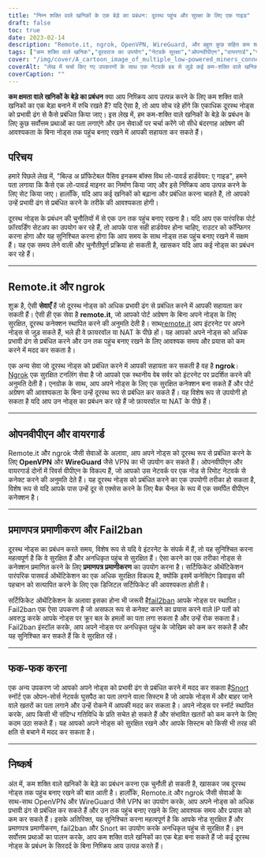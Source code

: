 ```yaml
---
title: "निम्न शक्ति वाले खनिकों के एक बेड़े का प्रबंधन: दूरस्थ पहुंच और सुरक्षा के लिए एक गाइड"
draft: false
toc: true
date: 2023-02-14
description: "Remote.it, ngrok, OpenVPN, WireGuard, और बहुत कुछ सहित कम शक्ति वाले खनिकों के बेड़े के प्रबंधन के लिए सर्वोत्तम प्रथाओं और उपकरणों का अन्वेषण करें।"
tags: ["कम शक्ति वाले खनिक","दूरदराज का उपयोग","नेटवर्क सुरक्षा","ओपनवीपीएन","वायरगार्ड","फक-फक करना","एनग्रोक"]
cover: "/img/cover/A_cartoon_image_of_multiple_low-powered_miners_connected.png"
coverAlt: "लेख में चर्चा किए गए उपकरणों के साथ एक नेटवर्क हब से जुड़े कई कम-शक्ति वाले खनिकों की एक कार्टून छवि।"
coverCaption: ""
---
```


**कम क्षमता वाले खनिकों के बेड़े का प्रबंधन**
क्या आप निष्क्रिय आय उत्पन्न करने के लिए कम शक्ति वाले खनिकों का एक बेड़ा बनाने में रुचि रखते हैं? यदि ऐसा है, तो आप सोच रहे होंगे कि एकाधिक दूरस्थ नोड्स को प्रभावी ढंग से कैसे प्रबंधित किया जाए। इस लेख में, हम कम-शक्ति वाले खनिकों के बेड़े के प्रबंधन के लिए कुछ सर्वोत्तम प्रथाओं का पता लगाएंगे और उन सेवाओं पर चर्चा करेंगे जो सीधे बंदरगाह अग्रेषण की आवश्यकता के बिना नोड्स तक पहुंच बनाए रखने में आपकी सहायता कर सकते हैं।

## परिचय
हमारे पिछले लेख में, "बिल्ड अ प्रॉफिटेबल पैसिव इनकम बॉक्स विथ लो-पावर्ड हार्डवेयर: ए गाइड", हमने पता लगाया कि कैसे एक लो-पावर्ड माइनर का निर्माण किया जाए और इसे निष्क्रिय आय उत्पन्न करने के लिए सेट किया जाए। हालाँकि, यदि आप कई खनिकों को बढ़ाना और प्रबंधित करना चाहते हैं, तो आपको उन्हें प्रभावी ढंग से प्रबंधित करने के तरीके की आवश्यकता होगी।

दूरस्थ नोड्स के प्रबंधन की चुनौतियों में से एक उन तक पहुंच बनाए रखना है। यदि आप एक पारंपरिक पोर्ट फ़ॉरवर्डिंग सेटअप का उपयोग कर रहे हैं, तो आपके पास सही हार्डवेयर होना चाहिए, राउटर को कॉन्फ़िगर करना होगा और यह सुनिश्चित करना होगा कि आप समय के साथ नोड्स तक पहुंच बनाए रखने में सक्षम हैं। यह एक समय लेने वाली और चुनौतीपूर्ण प्रक्रिया हो सकती है, खासकर यदि आप कई नोड्स का प्रबंधन कर रहे हैं।

______

## Remote.it और ngrok

शुक्र है, ऐसी **सेवाएँ** हैं जो दूरस्थ नोड्स को अधिक प्रभावी ढंग से प्रबंधित करने में आपकी सहायता कर सकती हैं। ऐसी ही एक सेवा है **remote.it**, जो आपको पोर्ट अग्रेषण के बिना अपने नोड्स के लिए सुरक्षित, दूरस्थ कनेक्शन स्थापित करने की अनुमति देती है। साथ[remote.it](https://www.remote.it/) आप इंटरनेट पर अपने नोड्स से जुड़ सकते हैं, भले ही वे फ़ायरवॉल या NAT के पीछे हों। यह आपको अपने नोड्स को अधिक प्रभावी ढंग से प्रबंधित करने और उन तक पहुंच बनाए रखने के लिए आवश्यक समय और प्रयास को कम करने में मदद कर सकता है।

एक अन्य सेवा जो दूरस्थ नोड्स को प्रबंधित करने में आपकी सहायता कर सकती है वह है **ngrok**।[Ngrok](https://ngrok.com/) एक सुरक्षित टनलिंग सेवा है जो आपको एक स्थानीय वेब सर्वर को इंटरनेट पर प्रदर्शित करने की अनुमति देती है। एनग्रोक के साथ, आप अपने नोड्स के लिए एक सुरक्षित कनेक्शन बना सकते हैं और पोर्ट अग्रेषण की आवश्यकता के बिना उन्हें दूरस्थ रूप से प्रबंधित कर सकते हैं। यह विशेष रूप से उपयोगी हो सकता है यदि आप उन नोड्स का प्रबंधन कर रहे हैं जो फ़ायरवॉल या NAT के पीछे हैं।

______

## ओपनवीपीएन और वायरगार्ड

Remote.it और ngrok जैसी सेवाओं के अलावा, आप अपने नोड्स को दूरस्थ रूप से प्रबंधित करने के लिए **OpenVPN** और **WireGuard** जैसे VPN का भी उपयोग कर सकते हैं। ओपनवीपीएन और वायरगार्ड दोनों में रिवर्स वीपीएन के विकल्प हैं, जो आपको उस नेटवर्क पर एक नोड से रिमोट नेटवर्क से कनेक्ट करने की अनुमति देते हैं। यह दूरस्थ नोड्स को प्रबंधित करने का एक उपयोगी तरीका हो सकता है, विशेष रूप से यदि आपके पास उन्हें दूर से एक्सेस करने के लिए बैक चैनल के रूप में एक समर्पित वीपीएन कनेक्शन है।

______

## प्रमाणपत्र प्रमाणीकरण और Fail2ban

दूरस्थ नोड्स का प्रबंधन करते समय, विशेष रूप से यदि वे इंटरनेट के संपर्क में हैं, तो यह सुनिश्चित करना महत्वपूर्ण है कि वे सुरक्षित हैं और अनधिकृत पहुंच से सुरक्षित हैं। ऐसा करने का एक तरीका नोड्स से कनेक्शन प्रमाणित करने के लिए **प्रमाणपत्र प्रमाणीकरण** का उपयोग करना है। सर्टिफिकेट ऑथेंटिकेशन पारंपरिक पासवर्ड ऑथेंटिकेशन का एक अधिक सुरक्षित विकल्प है, क्योंकि इसमें कनेक्टिंग डिवाइस की पहचान को सत्यापित करने के लिए एक डिजिटल सर्टिफिकेट की आवश्यकता होती है।

सर्टिफिकेट ऑथेंटिकेशन के अलावा इसका होना भी जरूरी है[fail2ban](https://www.fail2ban.org/wiki/index.php/Main_Page) आपके नोड्स पर स्थापित। Fail2ban एक ऐसा उपकरण है जो असफल रूप से कनेक्ट करने का प्रयास करने वाले IP पतों को अवरुद्ध करके आपके नोड्स पर क्रूर बल के हमलों का पता लगा सकता है और उन्हें रोक सकता है। Fail2ban इंस्टॉल करके, आप अपने नोड्स पर अनधिकृत पहुंच के जोखिम को कम कर सकते हैं और यह सुनिश्चित कर सकते हैं कि वे सुरक्षित रहें।

______

## फक-फक करना

एक अन्य उपकरण जो आपको अपने नोड्स को प्रभावी ढंग से प्रबंधित करने में मदद कर सकता है[Snort](https://www.snort.org/) स्नॉर्ट एक ओपन-सोर्स नेटवर्क घुसपैठ का पता लगाने वाला सिस्टम है जो आपके नोड्स में और बाहर जाने वाले खतरों का पता लगाने और उन्हें रोकने में आपकी मदद कर सकता है। अपने नोड्स पर स्नॉर्ट स्थापित करके, आप किसी भी संदिग्ध गतिविधि के प्रति सचेत हो सकते हैं और संभावित खतरों को कम करने के लिए कदम उठा सकते हैं। यह आपको अपने नोड्स को सुरक्षित रखने और आपके सिस्टम को किसी भी तरह की क्षति से बचाने में मदद कर सकता है।

______

## निष्कर्ष

अंत में, कम शक्ति वाले खनिकों के बेड़े का प्रबंधन करना एक चुनौती हो सकती है, खासकर जब दूरस्थ नोड्स तक पहुंच बनाए रखने की बात आती है। हालाँकि, Remote.it और ngrok जैसी सेवाओं के साथ-साथ OpenVPN और WireGuard जैसे VPN का उपयोग करके, आप अपने नोड्स को अधिक प्रभावी ढंग से प्रबंधित कर सकते हैं और उन तक पहुंच बनाए रखने के लिए आवश्यक समय और प्रयास को कम कर सकते हैं। इसके अतिरिक्त, यह सुनिश्चित करना महत्वपूर्ण है कि आपके नोड सुरक्षित हैं और प्रमाणपत्र प्रमाणीकरण, fail2ban और Snort का उपयोग करके अनधिकृत पहुंच से सुरक्षित हैं। इन सर्वोत्तम प्रथाओं का पालन करके, आप कम शक्ति वाले खनिकों का एक बेड़ा बना सकते हैं जो कई दूरस्थ नोड्स के प्रबंधन के सिरदर्द के बिना निष्क्रिय आय उत्पन्न करते हैं।
